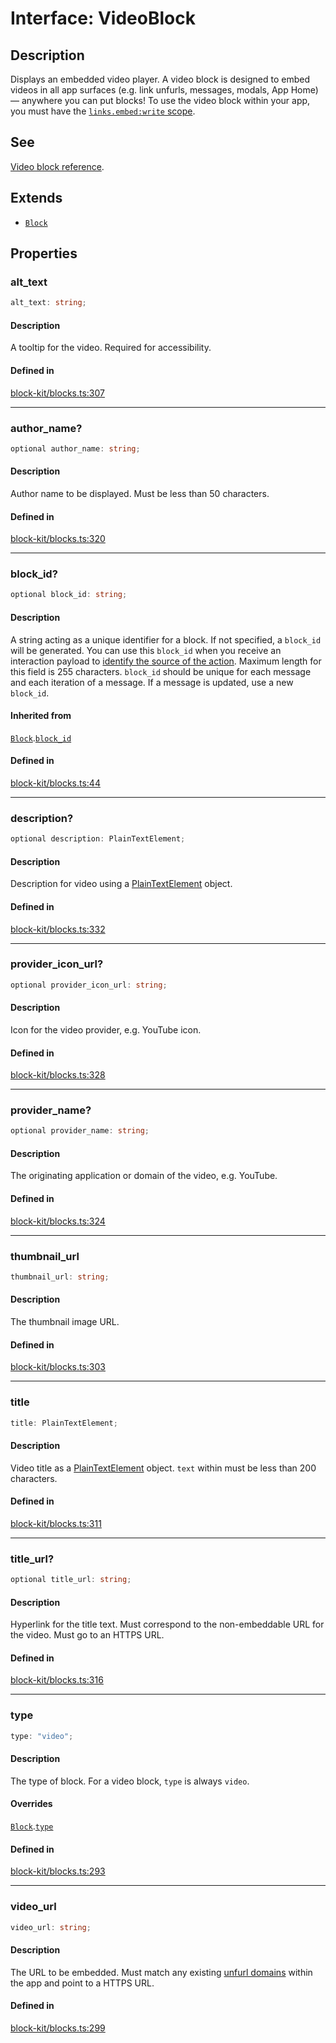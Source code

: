 # Interface: VideoBlock

## Description

Displays an embedded video player. A video block is designed to embed videos in all app surfaces (e.g.
link unfurls, messages, modals, App Home) — anywhere you can put blocks! To use the video block within your app, you
must have the [`links.embed:write` scope](https://api.slack.com/scopes/links.embed:write).

## See

[Video block reference](https://api.slack.com/reference/block-kit/blocks#video).

## Extends

- [`Block`](Interface.Block.md)

## Properties

### alt\_text

```ts
alt_text: string;
```

#### Description

A tooltip for the video. Required for accessibility.

#### Defined in

[block-kit/blocks.ts:307](https://github.com/slackapi/node-slack-sdk/blob/main/packages/types/src/block-kit/blocks.ts#L307)

***

### author\_name?

```ts
optional author_name: string;
```

#### Description

Author name to be displayed. Must be less than 50 characters.

#### Defined in

[block-kit/blocks.ts:320](https://github.com/slackapi/node-slack-sdk/blob/main/packages/types/src/block-kit/blocks.ts#L320)

***

### block\_id?

```ts
optional block_id: string;
```

#### Description

A string acting as a unique identifier for a block. If not specified, a `block_id` will be generated.
You can use this `block_id` when you receive an interaction payload to
[identify the source of the action](https://api.slack.com/interactivity/handling#payloads).
Maximum length for this field is 255 characters. `block_id` should be unique for each message and each iteration of
a message. If a message is updated, use a new `block_id`.

#### Inherited from

[`Block`](Interface.Block.md).[`block_id`](Interface.Block.md#block_id)

#### Defined in

[block-kit/blocks.ts:44](https://github.com/slackapi/node-slack-sdk/blob/main/packages/types/src/block-kit/blocks.ts#L44)

***

### description?

```ts
optional description: PlainTextElement;
```

#### Description

Description for video using a [PlainTextElement](Interface.PlainTextElement.md) object.

#### Defined in

[block-kit/blocks.ts:332](https://github.com/slackapi/node-slack-sdk/blob/main/packages/types/src/block-kit/blocks.ts#L332)

***

### provider\_icon\_url?

```ts
optional provider_icon_url: string;
```

#### Description

Icon for the video provider, e.g. YouTube icon.

#### Defined in

[block-kit/blocks.ts:328](https://github.com/slackapi/node-slack-sdk/blob/main/packages/types/src/block-kit/blocks.ts#L328)

***

### provider\_name?

```ts
optional provider_name: string;
```

#### Description

The originating application or domain of the video, e.g. YouTube.

#### Defined in

[block-kit/blocks.ts:324](https://github.com/slackapi/node-slack-sdk/blob/main/packages/types/src/block-kit/blocks.ts#L324)

***

### thumbnail\_url

```ts
thumbnail_url: string;
```

#### Description

The thumbnail image URL.

#### Defined in

[block-kit/blocks.ts:303](https://github.com/slackapi/node-slack-sdk/blob/main/packages/types/src/block-kit/blocks.ts#L303)

***

### title

```ts
title: PlainTextElement;
```

#### Description

Video title as a [PlainTextElement](Interface.PlainTextElement.md) object. `text` within must be less than 200 characters.

#### Defined in

[block-kit/blocks.ts:311](https://github.com/slackapi/node-slack-sdk/blob/main/packages/types/src/block-kit/blocks.ts#L311)

***

### title\_url?

```ts
optional title_url: string;
```

#### Description

Hyperlink for the title text. Must correspond to the non-embeddable URL for the video.
Must go to an HTTPS URL.

#### Defined in

[block-kit/blocks.ts:316](https://github.com/slackapi/node-slack-sdk/blob/main/packages/types/src/block-kit/blocks.ts#L316)

***

### type

```ts
type: "video";
```

#### Description

The type of block. For a video block, `type` is always `video`.

#### Overrides

[`Block`](Interface.Block.md).[`type`](Interface.Block.md#type)

#### Defined in

[block-kit/blocks.ts:293](https://github.com/slackapi/node-slack-sdk/blob/main/packages/types/src/block-kit/blocks.ts#L293)

***

### video\_url

```ts
video_url: string;
```

#### Description

The URL to be embedded. Must match any existing
[unfurl domains](https://api.slack.com/reference/messaging/link-unfurling#configuring_domains) within the app
and point to a HTTPS URL.

#### Defined in

[block-kit/blocks.ts:299](https://github.com/slackapi/node-slack-sdk/blob/main/packages/types/src/block-kit/blocks.ts#L299)
